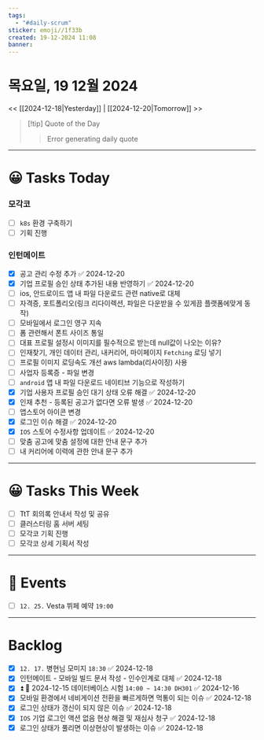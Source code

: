 ```yaml
---
tags:
  - "#daily-scrum"
sticker: emoji//1f33b
created: 19-12-2024 11:08
banner:
---
```

# 목요일, 19 12월 2024
<< [[2024-12-18|Yesterday]] | [[2024-12-20|Tomorrow]] >>

> [!tip] Quote of the Day  
> > Error generating daily quote

---

#  😀 Tasks Today
### 모각코
- [ ] `k8s` 환경 구축하기
- [ ] 기획 진행
### 인턴메이트
- [x] 공고 관리 수정 추가 ✅ 2024-12-20
- [x] 기업 프로필 승인 상태 추가된 내용 반영하기 ✅ 2024-12-20
- [ ] ios, 안드로이드 앱 내 파일 다운로드 관련 native로 대체
- [ ] 자격증, 포트폴리오(링크 리다이렉션, 파일은 다운받을 수 있게끔 플랫폼에맞게 동작)
- [ ] 모바일에서 로그인 영구 지속
- [ ] 폼 관련해서 폰트 사이즈 통일
- [ ] 대표 프로필 설정시 이미지를 필수적으로 받는데 null값이 나오는 이유?
- [ ] 인재찾기, 개인 데이터 관리, 내커리어, 마이페이지 `Fetching` 로딩 넣기
- [ ] 프로필 이미지 로딩속도 개선 aws lambda(리사이징) 사용
- [ ] 사업자 등록증 - 파일 변경
- [ ] `android` 앱 내 파일 다운로드 네이티브 기능으로 작성하기
- [x] 기업 사용자 프로필 승인 대기 상태 오류 해결 ✅ 2024-12-20
- [x] 인재 추천 - 등록된 공고가 없다면 오류 발생 ✅ 2024-12-20
- [ ] 앱스토어 아이콘 변경
- [x] 로그인 이슈 해결 ✅ 2024-12-20
- [x] `IOS` 스토어 수정사항 업데이트 ✅ 2024-12-20
- [ ] 맞춤 공고에 맞춤 설정에 대한 안내 문구 추가
- [ ] 내 커리어에 이력에 관한 안내 문구 추가
---
#  😀 Tasks This Week
- [ ] TtT 회의록 안내서 작성 및 공유
- [ ] 클러스터링 홈 서버 세팅
- [ ] 모각코 기획 진행
- [ ] 모각코 상세 기획서 작성
---
# 🥳 Events 
- [ ] `12. 25.`  Vesta 뷔페 예약 `19:00` 
---
# Backlog
- [x] `12. 17.` 병현님 모미지 `18:30` ✅ 2024-12-18
- [x] 인턴메이트 - 모바일 빌드 문서 작성 - 인수인계로 대체 ✅ 2024-12-18
- [x] ⏫  🛫 2024-12-15 데이터베이스 시험 `14:00 ~ 14:30 DH301` ✅ 2024-12-16
- [x] 모바일 환경에서 네비게이션 전환을 빠르게하면 먹통이 되는 이슈 ✅ 2024-12-18
- [x] 로그인 상태가 갱신이 되지 않은 이슈 ✅ 2024-12-18
- [x] `IOS` 기업 로그인 액션 없음 현상 해결 및 재심사 청구 ✅ 2024-12-18
- [x] 로그인 상태가 풀리면 이상현상이 발생하는 이슈 ✅ 2024-12-18